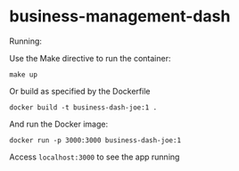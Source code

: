 # business-management-dash

Running:

Use the Make directive to run the container:

```
make up
```

Or build as specified by the Dockerfile

```
docker build -t business-dash-joe:1 .
```

And run the Docker image:

```
docker run -p 3000:3000 business-dash-joe:1
```

Access `localhost:3000` to see the app running